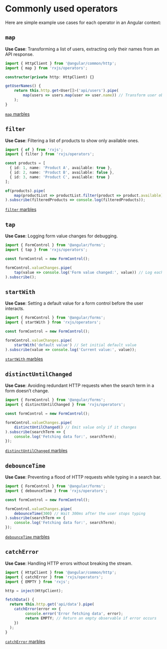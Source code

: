 # Commonly used operators

Here are simple example use cases for each operator in an Angular context:

## `map`

**Use Case**: Transforming a list of users, extracting only their names from an API response.

```typescript
import { HttpClient } from '@angular/common/http';
import { map } from 'rxjs/operators';

constructor(private http: HttpClient) {}

getUserNames() {
    return this.http.get<User[]>('api/users').pipe(
        map(users => users.map(user => user.name)) // Transform user objects to just names
    );
}
```

[`map` marbles](https://rxjsmarbles.dev/map)

## `filter`

**Use Case**: Filtering a list of products to show only available ones.

```ts
import { of } from 'rxjs';
import { filter } from 'rxjs/operators';

const products = [
  { id: 1, name: 'Product A', available: true },
  { id: 2, name: 'Product B', available: false },
  { id: 3, name: 'Product C', available: true }
];

of(products).pipe(
    map(productList => productList.filter(product => product.available)) // Only show available products
).subscribe(filteredProducts => console.log(filteredProducts));
```

[`filter` marbles](https://rxjsmarbles.dev/filter)

## `tap`

**Use Case**: Logging form value changes for debugging.

```ts
import { FormControl } from '@angular/forms';
import { tap } from 'rxjs/operators';

const formControl = new FormControl();

formControl.valueChanges.pipe(
    tap(value => console.log('Form value changed:', value)) // Log each form change
).subscribe();
```

## `startWith`

**Use Case**: Setting a default value for a form control before the user interacts.

```ts
import { FormControl } from '@angular/forms';
import { startWith } from 'rxjs/operators';

const formControl = new FormControl();

formControl.valueChanges.pipe(
    startWith('default value') // Set initial default value
).subscribe(value => console.log('Current value:', value));
```

[`startWith` marbles](https://rxjsmarbles.dev/startWith)

## `distinctUntilChanged`

**Use Case**: Avoiding redundant HTTP requests when the search term in a form doesn’t change.

```ts
import { FormControl } from '@angular/forms';
import { distinctUntilChanged } from 'rxjs/operators';

const formControl = new FormControl();

formControl.valueChanges.pipe(
    distinctUntilChanged() // Emit value only if it changes
).subscribe(searchTerm => {
    console.log('Fetching data for:', searchTerm);
});
```

[`distinctUntilChanged` marbles](https://rxjsmarbles.dev/distinctUntilChanged)

## `debounceTime`

**Use Case**: Preventing a flood of HTTP requests while typing in a search bar.

```ts
import { FormControl } from '@angular/forms';
import { debounceTime } from 'rxjs/operators';

const formControl = new FormControl();

formControl.valueChanges.pipe(
    debounceTime(300) // Wait 300ms after the user stops typing
).subscribe(searchTerm => {
    console.log('Fetching data for:', searchTerm);
});
```

[`debounceTime` marbles](https://rxjsmarbles.dev/debounceTime)

## `catchError`

**Use Case**: Handling HTTP errors without breaking the stream.

```ts
import { HttpClient } from '@angular/common/http';
import { catchError } from 'rxjs/operators';
import { EMPTY } from 'rxjs';

http = inject(HttpClient);

fetchData() {
  return this.http.get('api/data').pipe(
    catchError(error => {
         console.error('Error fetching data', error);
         return EMPTY; // Return an empty observable if error occurs
    })
  );
}
```

[`catchError` marbles](https://rxjsmarbles.dev/catchError)
